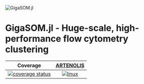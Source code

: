 ![GigaSOM.jl](https://prince.lcsb.uni.lu/GigaSOM.jl/img/logo-GigaSOM.jl.png?maxAge=0)

GigaSOM.jl - Huge-scale, high-performance flow cytometry clustering
===================================================================

| **Coverage** | **[ARTENOLIS](http://opencobra.github.io/artenolis)** |
|:------------:|:--------------------------:|
| [![coverage status](http://codecov.io/github/opencobra/GigaSOM.jl/coverage.svg?branch=master)](http://codecov.io/github/opencobra/GigaSOM.jl?branch=master) | [![linux](https://prince.lcsb.uni.lu/jenkins/job/GigaSOM.jl-branches-auto-linux/badge/icon)](https://prince.lcsb.uni.lu/jenkins/job/GigaSOM.jl-branches-auto-linux/) |